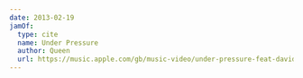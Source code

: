 ```yaml
---
date: 2013-02-19
jamOf:
  type: cite
  name: Under Pressure
  author: Queen
  url: https://music.apple.com/gb/music-video/under-pressure-feat-david-bowie-closed-captioned/1441458029
---
```

